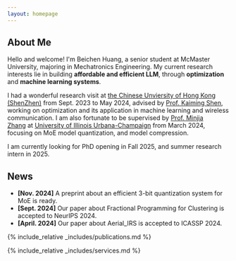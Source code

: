 ```yaml
---
layout: homepage
---
```


## About Me

Hello and welcome! I'm Beichen Huang, a senior student at McMaster University, majoring in Mechatronics Engineering. My current research interests lie in building **affordable and efficient LLM**, through **optimization** and **machine learning systems**.

I had a wonderful research visit at [the Chinese Unviersity of Hong Kong (ShenZhen)](https://www.cuhk.edu.cn/en) from Sept. 2023 to May 2024, advised by [Prof. Kaiming Shen](https://kaimingshen.github.io/index.html), working on optimization and its application in machine learning and wireless communication. I am also fortunate to be supervised by [Prof. Minjia Zhang](https://minjiazhang.github.io/) at [University of Illinois Urbana-Champaign](https://illinois.edu/) from March 2024, focusing on MoE model quantization, and model compression.

I am currently looking for PhD opening in Fall 2025, and summer research intern in 2025.

## News
- **[Nov. 2024]** A preprint about an efficient 3-bit quantization system for MoE is ready.
- **[Sept. 2024]** Our paper about Fractional Programming for Clustering is accepted to NeurIPS 2024.
- **[April. 2024]** Our paper about Aerial_IRS is accepted to ICASSP 2024.

{% include_relative _includes/publications.md %}

{% include_relative _includes/services.md %}
